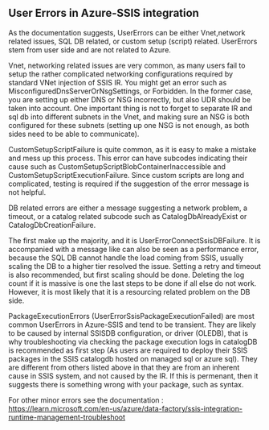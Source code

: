 ## User Errors in Azure-SSIS integration

As the documentation suggests, UserErrors can be either Vnet,network related issues, SQL DB related, or custom setup (script) related. UserErrors stem from user side and are not related to Azure.

Vnet, networking related issues are very common, as many users fail to setup the rather complicated networking configurations required by standard VNet injection of SSIS IR. You might get an error such as MisconfiguredDnsServerOrNsgSettings, or Forbidden. In the former case, you are setting up either DNS or NSG incorrectly, but also UDR should be taken into account. One important thing is not to forget to separate IR and sql db into different subnets in the Vnet, and making sure an NSG is both configured for these subnets (setting up one NSG is not enough, as both sides need to be able to communicate).

CustomSetupScriptFailure is quite common, as it is easy to make a mistake and mess up this process. This error can have subcodes indicating their cause such as CustomSetupScriptBlobContainerInaccessible and CustomSetupScriptExecutionFailure. Since custom scripts are long and complicated, testing is required if the suggestion of the error message is not helpful.

DB related errors are either a message suggesting a network problem, a timeout, or a catalog related subcode such as CatalogDbAlreadyExist or CatalogDbCreationFailure.

The first make up the majority, and it is UserErrorConnectSsisDBFailure. It is accompanied with a message like   can also be seen as a performance error, because the SQL DB cannot handle the load coming from SSIS, usually scaling the DB to a higher tier resolved the issue. Setting a retry and timeout is also recommended, but first scaling should be done. Deleting the log count if it is massive is one the last steps to be done if all else do not work. However, it is most likely that it is a resourcing related problem on the DB side.

PackageExecutionErrors (UserErrorSsisPackageExecutionFailed) are most common UserErrors in Azure-SSIS and tend to be transient. They are likely to be caused by internal SSISDB configuration, or driver (OLEDB), that is why troubleshooting via checking the package execution logs in catalogDB is recommended as first step (As users are required to deploy their SSIS packages in the SSIS catalogdb hosted on managed sql or azure sql). They are different from others listed above in that they are from an inherent cause in SSIS system, and not caused by the IR. If this is permenant, then it suggests there is something wrong with your package, such as syntax.



For other minor errors see the documentation : https://learn.microsoft.com/en-us/azure/data-factory/ssis-integration-runtime-management-troubleshoot
